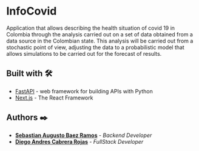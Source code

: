 # InfoCovid

Application that allows describing the health situation of covid 19 in Colombia through the analysis carried out on a set of data obtained from a data source in the Colombian state. This analysis will be carried out from a stochastic point of view, adjusting the data to a probabilistic model that allows simulations to be carried out for the forecast of results.

## Built with 🛠️

* [FastAPI](https://fastapi.tiangolo.com/) - web framework for building APIs with Python
* [Next.js](https://nextjs.org/) - The React Framework

## Authors ✒️

* **[Sebastian Augusto Baez Ramos](https://www.linkedin.com/in/sebastian-baez-b875b3200/)** - *Backend Developer*
* **[Diego Andres Cabrera Rojas](https://www.linkedin.com/in/diego-andres-rojas/)** - *FullStack Developer* 


